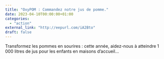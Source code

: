 ```yaml
---
title: "OxyPOM : Commandez notre jus de pomme."
date: 2023-04-10T00:00:00+01:00
categories: 
  - "action"
external_link: "http://eepurl.com/iA2Bto"
draft: false
---
```

Transformez les pommes en sourires : cette année, aidez-nous à atteindre 1 000 litres de jus pour les enfants en maisons d’accueil...
